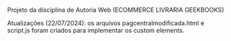 Projeto da disciplina de Autoria Web (ECOMMERCE LIVRARIA GEEKBOOKS)


Atualizações (22/07/2024): os arquivos pagcentralmodificada.html e script.js foram criados para implementar os custom elements.
